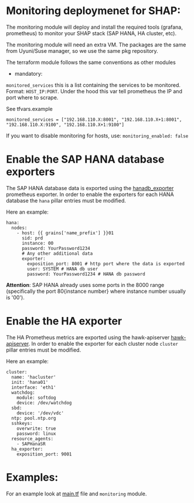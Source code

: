 # Monitoring deploymenet for SHAP:

The monitoring module will deploy and install the required tools (grafana, prometheus) to monitor your SHAP stack (SAP HANA, HA cluster, etc).

The monitoring module will need an extra VM. The packages are the same from Uyuni/Suse manager, so we use the same pkg repository.

The terraform module follows the same conventions as other modules

* mandatory:

`monitored_services` this is a list containing the services to be monitored. Format: `HOST_IP:PORT`. Under the hood this var tell prometheus the IP and port where to scrape.

See tfvars.example
```
monitored_services = ["192.168.110.X:8001", "192.168.110.X+1:8001", "192.168.110.X:9100", "192.168.110.X+1:9100"]
```


If you want to disable monitoring for hosts, use:
`monitoring_enabled: false`


# Enable the SAP HANA database exporters

The SAP HANA database data is exported using the [hanadb_exporter](https://github.com/SUSE/hanadb_exporter) prometheus exporter.
In order to enable the exporters for each HANA database the `hana` pillar entries must be modified.

Here an example:

```
hana:
  nodes:
    - host: {{ grains['name_prefix'] }}01
      sid: prd
      instance: 00
      password: YourPassword1234
      # Any other additional data
      exporter:
        exposition_port: 8001 # http port where the data is exported
        user: SYSTEM # HANA db user
        password: YourPassword1234 # HANA db password
```

**Attention**: SAP HANA already uses some ports in the 8000 range (specifically the port 80{instance number} where instance number usually is '00').

# Enable the HA exporter

The HA Prometheus metrics are exported using the hawk-apiserver [hawk-apiserver](https://github.com/ClusterLabs/hawk-apiserver).
In order to enable the exporter for each cluster node `cluster` pillar entries must be modified.

Here an example:

```
cluster:
  name: 'hacluster'
  init: 'hana01'
  interface: 'eth1'
  watchdog:
    module: softdog
    device: /dev/watchdog
  sbd:
    device: '/dev/vdc'
  ntp: pool.ntp.org
  sshkeys:
    overwrite: true
    password: linux
  resource_agents:
    - SAPHanaSR
  ha_exporter:
    exposition_port: 9001
```

# Examples:

For an example look at [main.tf](../main.tf) file and `monitoring` module.
